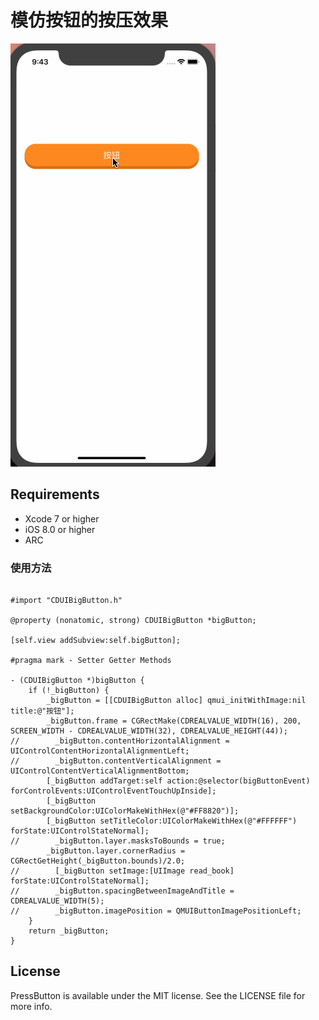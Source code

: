 # 模仿按钮的按压效果

<div>
<img src="/images/img0001.gif" width = "328" height = "677" alt="展示图" />
</div>

## Requirements
* Xcode 7 or higher
* iOS 8.0 or higher
* ARC


### 使用方法

```objc

#import "CDUIBigButton.h"

@property (nonatomic, strong) CDUIBigButton *bigButton;

[self.view addSubview:self.bigButton];

#pragma mark - Setter Getter Methods

- (CDUIBigButton *)bigButton {
    if (!_bigButton) {
        _bigButton = [[CDUIBigButton alloc] qmui_initWithImage:nil title:@"按钮"];
        _bigButton.frame = CGRectMake(CDREALVALUE_WIDTH(16), 200, SCREEN_WIDTH - CDREALVALUE_WIDTH(32), CDREALVALUE_HEIGHT(44));
//        _bigButton.contentHorizontalAlignment = UIControlContentHorizontalAlignmentLeft;
//        _bigButton.contentVerticalAlignment = UIControlContentVerticalAlignmentBottom;
        [_bigButton addTarget:self action:@selector(bigButtonEvent) forControlEvents:UIControlEventTouchUpInside];
        [_bigButton setBackgroundColor:UIColorMakeWithHex(@"#FF8820")];
        [_bigButton setTitleColor:UIColorMakeWithHex(@"#FFFFFF") forState:UIControlStateNormal];
//        _bigButton.layer.masksToBounds = true;
        _bigButton.layer.cornerRadius = CGRectGetHeight(_bigButton.bounds)/2.0;
//        [_bigButton setImage:[UIImage read_book] forState:UIControlStateNormal];
//        _bigButton.spacingBetweenImageAndTitle = CDREALVALUE_WIDTH(5);
//        _bigButton.imagePosition = QMUIButtonImagePositionLeft;
    }
    return _bigButton;
}

```


## License

PressButton is available under the MIT license. See the LICENSE file for more info.
